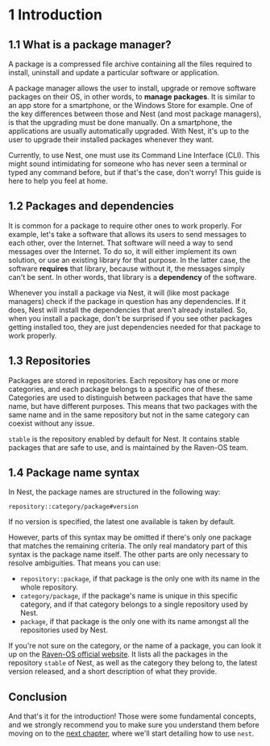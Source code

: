 # 1 Introduction
## 1.1 What is a package manager?
A package is a compressed file archive containing all the files required to install, uninstall and update a particular software or application.

A package manager allows the user to install, upgrade or remove software packages on their OS, in other words, to **manage packages**.
It is similar to an app store for a smartphone, or the Windows Store for example.
One of the key differences between those and Nest (and most package managers), is that the upgrading must be done manually.
On a smartphone, the applications are usually automatically upgraded.
With Nest, it's up to the user to upgrade their installed packages whenever they want.

Currently, to use Nest, one must use its Command Line Interface (CLI).
This might sound intimidating for someone who has never seen a terminal or typed any command before, but if that's the case, don't worry! This guide is here to help you feel at home.

## 1.2 Packages and dependencies
It is common for a package to require other ones to work properly.
For example, let's take a software that allows its users to send messages to each other, over the Internet.
That software will need a way to send messages over the Internet.
To do so, it will either implement its own solution, or use an existing library for that purpose.
In the latter case, the software **requires** that library, because without it, the messages simply can't be sent.
In other words, that library is a **dependency** of the software.

Whenever you install a package via Nest, it will (like most package managers) check if the package in question has any dependencies.
If it does, Nest will install the dependencies that aren't already installed.
So, when you install a package, don't be surprised if you see other packages getting installed too, they are just dependencies needed for that package to work properly.

## 1.3 Repositories
Packages are stored in repositories.
Each repository has one or more categories, and each package belongs to a specific one of these.
Categories are used to distinguish between packages that have the same name, but have different purposes.
This means that two packages with the same name and in the same repository but not in the same category can coexist without any issue.

`stable` is the repository enabled by default for Nest.
It contains stable packages that are safe to use, and is maintained by the Raven-OS team.

## 1.4 Package name syntax
In Nest, the package names are structured in the following way:

```repository::category/package#version```

If no version is specified, the latest one available is taken by default.

However, parts of this syntax may be omitted if there's only one package that matches the remaining criteria.
The only real mandatory part of this syntax is the package name itself.
The other parts are only necessary to resolve ambiguities.
That means you can use:
* `repository::package`, if that package is the only one with its name in the whole repository.
* `category/package`, if the package's name is unique in this specific category, and if that category belongs to a single repository used by Nest.
* `package`, if that package is the only one with its name amongst all the repositories used by Nest.

If you're not sure on the category, or the name of a package, you can look it up on the [Raven-OS official website](https://stable.raven-os.org).
It lists all the packages in the repository `stable` of Nest, as well as the category they belong to, the latest version released, and a short description of what they provide.

## Conclusion
[//]: # (TODO: add link to chapter 2)
And that's it for the introduction!
Those were some fundamental concepts, and we strongly recommend you to make sure you understand them before moving on to the [next chapter](), where we'll start detailing how to use `nest`.